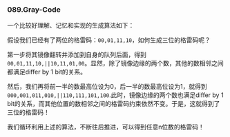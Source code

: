 ### 089.Gray-Code

一个比较好理解、记忆和实现的生成算法如下：

假设我们已经有了两位的格雷码：```00,01,11,10```，如何生成三位的格雷码呢？

第一步将其镜像翻转并添加到自身的队列后面，得到```00,01,11,10,||10,11,01,00```。显然，除了镜像边缘的两个数，其他的数相邻之间都满足differ by 1 bit的关系。

然后，我们再将前一半的数最高位设为0，后一半的数最高位设为1，就得到```000,001,011,010,||110,111,101,100```.此时，镜像边缘的两个数也满足differ by 1 bit的关系，而其他位置的数相邻之间的格雷码约束依然不变。于是，这就得到了三位的格雷码！

我们循环利用上述的算法，不断往后推进，可以得到任意n位数的格雷码！
